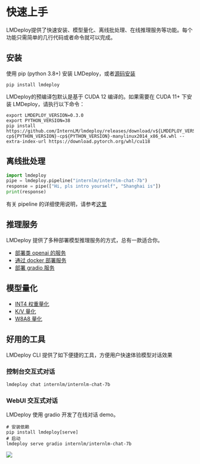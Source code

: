 # 快速上手

LMDeploy提供了快速安装、模型量化、离线批处理、在线推理服务等功能。每个功能只需简单的几行代码或者命令就可以完成。

## 安装

使用 pip (python 3.8+) 安装 LMDeploy，或者[源码安装](./build.md)

```shell
pip install lmdeploy
```

LMDeploy的预编译包默认是基于 CUDA 12 编译的。如果需要在 CUDA 11+ 下安装 LMDeploy，请执行以下命令：

```shell
export LMDEPLOY_VERSION=0.3.0
export PYTHON_VERSION=38
pip install https://github.com/InternLM/lmdeploy/releases/download/v${LMDEPLOY_VERSION}/lmdeploy-${LMDEPLOY_VERSION}+cu118-cp${PYTHON_VERSION}-cp${PYTHON_VERSION}-manylinux2014_x86_64.whl --extra-index-url https://download.pytorch.org/whl/cu118
```

## 离线批处理

```python
import lmdeploy
pipe = lmdeploy.pipeline("internlm/internlm-chat-7b")
response = pipe(["Hi, pls intro yourself", "Shanghai is"])
print(response)
```

有关 pipeline 的详细使用说明，请参考[这里](./inference/pipeline.md)

## 推理服务

LMDeploy 提供了多种部署模型推理服务的方式，总有一款适合你。

- [部署类 openai 的服务](https://lmdeploy.readthedocs.io/zh-cn/latest//serving/api_server.html)
- [通过 docker 部署服务](https://lmdeploy.readthedocs.io/zh-cn/latest/serving/api_server.html#docker)
- [部署 gradio 服务](https://lmdeploy.readthedocs.io/zh-cn/latest/serving/gradio.html)

## 模型量化

- [INT4 权重量化](quantization/w4a16.md)
- [K/V 量化](quantization/kv_quant.md)
- [W8A8 量化](quantization/w8a8.md)

## 好用的工具

LMDeploy CLI 提供了如下便捷的工具，方便用户快速体验模型对话效果

### 控制台交互式对话

```shell
lmdeploy chat internlm/internlm-chat-7b
```

### WebUI 交互式对话

LMDeploy 使用 gradio 开发了在线对话 demo。

```shell
# 安装依赖
pip install lmdeploy[serve]
# 启动
lmdeploy serve gradio internlm/internlm-chat-7b
```

![](https://github.com/InternLM/lmdeploy/assets/67539920/08d1e6f2-3767-44d5-8654-c85767cec2ab)
